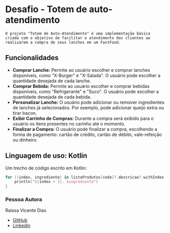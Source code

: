 # Desafio - Totem de auto-atendimento

`O projeto "Totem de Auto-Atendimento" é uma implementação básica criada com o objetivo de facilitar o atendimento dos clientes ao realizarem a compra de seus lanches em um FastFood.`

## Funcionalidades
- **Comprar Lanche:** Permite ao usuário escolher e comprar lanches disponíveis, como "X-Burger" e "X-Salada". O usuário pode escolher a quantidade desejada de cada lanche.
- **Comprar Bebida:** Permite ao usuário escolher e comprar bebidas disponíveis, como "Refrigerante" e "Suco". O usuário pode escolher a quantidade desejada de cada bebida.
- **Personalizar Lanche:** O usuário pode adicionar ou remover ingredientes de lanches já selecionados. Por exemplo, pode adicionar queijo extra ou tirar bacon.
- **Exibir Carrinho de Compras:** Durante a compra será exibido para o usuário os itens presentes no carinho até o momento.
- **Finalizar a Compra:** O usuário pode finalizar a compra, escolhendo a forma de pagamento: cartão de crédito, cartão de débito, vale-refeição ou dinheiro.

## Linguagem de uso: **Kotlin**
Um trecho de código escrito em Kotlin:
~~~kotlin
for ((index, ingrediente) in listaProdutos[code]?.descricao?.withIndex() ?: emptyList<String>().withIndex()) {
    println("${index + 1}. $ingrediente")
}
~~~
### **Pessoa Autora**
Raissa Vicente Dias
  * [GitHub](https://github.com/RaiVD)
  * [Linkedin](https://www.linkedin.com/mwlite/in/raissa-vicente-86a3b2210)


